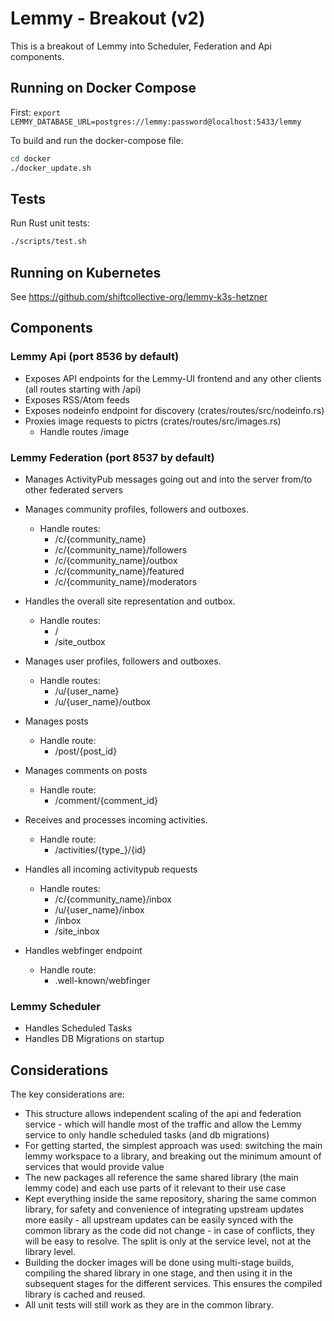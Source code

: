 # Lemmy - Breakout (v2)

This is a breakout of Lemmy into Scheduler, Federation and Api components.

## Running on Docker Compose

First: `export LEMMY_DATABASE_URL=postgres://lemmy:password@localhost:5433/lemmy`

To build and run the docker-compose file:

```Bash
cd docker
./docker_update.sh
```

## Tests

Run Rust unit tests:

```Bash
./scripts/test.sh
```

## Running on Kubernetes

See <https://github.com/shiftcollective-org/lemmy-k3s-hetzner>

## Components

### Lemmy Api (port 8536 by default)

* Exposes API endpoints for the Lemmy-UI frontend and any other clients (all routes starting with /api)
* Exposes RSS/Atom feeds
* Exposes nodeinfo endpoint for discovery (crates/routes/src/nodeinfo.rs)
* Proxies image requests to pictrs (crates/routes/src/images.rs)
  * Handle routes /image

### Lemmy Federation (port 8537 by default)

* Manages ActivityPub messages going out and into the server from/to other federated servers

* Manages community profiles, followers and outboxes.
  * Handle routes:
    * /c/{community_name}
    * /c/{community_name}/followers
    * /c/{community_name}/outbox
    * /c/{community_name}/featured
    * /c/{community_name}/moderators

* Handles the overall site representation and outbox.
  * Handle routes:
    * /
    * /site_outbox

* Manages user profiles, followers and outboxes.
  * Handle routes:
    * /u/{user_name}
    * /u/{user_name}/outbox

* Manages posts
  * Handle route:
    * /post/{post_id}

* Manages comments on posts
  * Handle route:
    * /comment/{comment_id}

* Receives and processes incoming activities.
  * Handle route:
    * /activities/{type_}/{id}

* Handles all incoming activitypub requests
  * Handle routes:
    * /c/{community_name}/inbox
    * /u/{user_name}/inbox
    * /inbox
    * /site_inbox

* Handles webfinger endpoint
  * Handle route:
    * .well-known/webfinger

### Lemmy Scheduler

* Handles Scheduled Tasks
* Handles DB Migrations on startup

## Considerations

The key considerations are:

* This structure allows independent scaling of the api and federation service - which will handle most of the traffic and allow the Lemmy service to only handle scheduled tasks (and db migrations)
* For getting started, the simplest approach was used: switching the main lemmy workspace to a library, and breaking out the minimum amount of services that would provide value
* The new packages all reference the same shared library (the main lemmy code) and each use parts of it relevant to their use case
* Kept everything inside the same repository, sharing the same common library, for safety and convenience of integrating upstream updates more easily - all upstream updates can be easily synced with the common library as the code did not change - in case of conflicts, they will be easy to resolve. The split is only at the service level, not at the library level.
* Building the docker images will be done using multi-stage builds, compiling the shared library in one stage, and then using it in the subsequent stages for the different services. This ensures the compiled library is cached and reused.
* All unit tests will still work as they are in the common library.
